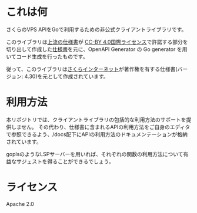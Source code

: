 # これは何

さくらのVPS APIをGoで利用するための非公式クライアントライブラリです。

このライブラリは[上流の仕様書](https://manual.sakura.ad.jp/vps/api/api-doc/)が [CC-BY 4.0国際ライセンス](https://creativecommons.org/licenses/by/4.0/deed.ja)で許諾する部分を切り出して作成した[仕様書](/spec/spec.json)を元に、OpenAPI Generator の Go generator を用いてコード生成を行ったものです。

従って、このライブラリは[さくらインターネット](https://www.sakura.ad.jp)が著作権を有する仕様書(バージョン: 4.30)を元として作成されています。

# 利用方法

本リポジトリでは、クライアントライブラリの包括的な利用方法のサポートを提供しません。
その代わり、仕様書に含まれるAPIの利用方法をご自身のエディタで参照できるよう、/docs配下にAPIの利用方法のドキュメンテーションが格納されています。

goplsのようなLSPサーバーを用いれば、それぞれの関数の利用方法について有益なサジェストを得ることができるでしょう。


# ライセンス

Apache 2.0
